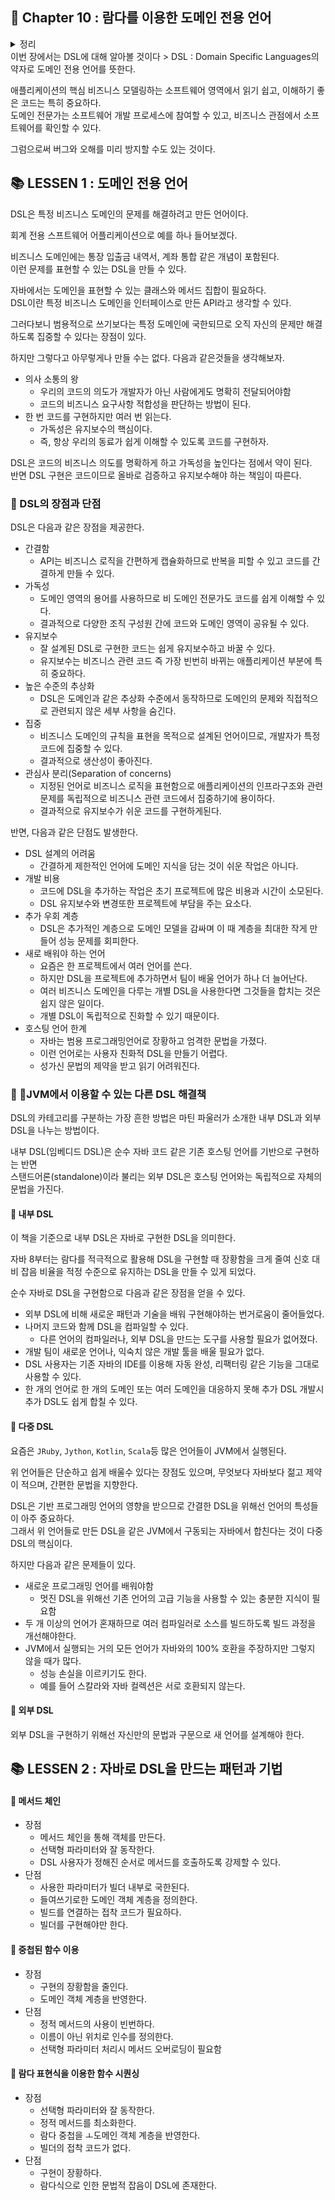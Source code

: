 ## 🌈 Chapter 10 : 람다를 이용한 도메인 전용 언어
<details><summary>정리</summary>
  
```
- DSL의 주요 기능은 개발자와 도메인 전문가 사이의 간격을 좁히는 것이다.
  - 애플리케이션의 비즈니스 로직을 구현하는 코드를 만든 사람이 프로그램이 사용될 비즈니스 필드의 전문 지식을 갖추긴 어렵다.
  - 개발자도 아닌 사람도 이해할 수 있는 언어로 이런 비즈니스 로직을 구현할 수 있다고 해서
  - 도메인 전문가가 프로그래머가 될 수 있는 것은 아니지만 적어도 로직을 읽고 검증하는 역할은 할 수 있다.
- DSL은 크개 내부적(DSL이 사용될 애플리케이션을 개발한 언어를 그대로 활용) DSL과 외부적(직접 언어를 설계해 사용함) DSL로 분류할 수 있다.
  - 내부적 DSL은 개발 노력이 적게 드는 반면 호스팅 언어의 문법 제약을 받는다.
  - 외부적 DSL은 높은 유연성을 제공하지만 구현하기가 어렵다.
- JVM에서 이용할 수 있는 스칼라, 그루비 등의 다른 언어로 다중 DSL을 개발할 수 있다.
  - 이들 언어는 Java보다 유연하며 간결한 편이다.
  - 하지만 이들을 Java와 통합하려면 빌드 과정이 복잡해지며 Java와의 상호 호환성 문제도 생길 수 있다.
- Java의 장황함과 문법적 엄격함 때문에 보통 자바는 내부적 DSL을 개발하는 언어로는 적합하지 않다.
  - 하지만 Java 8의 람다 표현식과 메서드 참조 덕분에 상황이 많이 개선되었다.
- 최신 Java는 자체 API에 작은 DSL을 제공한다.
  - 이들 `Stream`, `Collectors` 클래스 등에서 제공하는 작은 DSL은 특히 컬렉션 데이터의 정렬, 필터링, 변환, 그룹화에 유용하다.
- Java로 DSL을 구현할 때 보통 메서드 체인, 중첩 함수, 함수 시퀀싱 세 가지 패턴이 사용된다.
  - 각각의 패턴은 장단점이 있지만 모든 기법을 한 개의 DSL에 합쳐 장점만을 누릴 수 있다.
- 많은 Java 프레임워크와 라이브러리를 DSL을 통해 이용할 수 있다.
```

</details>
이번 장에서는 DSL에 대해 알아볼 것이다
  > DSL : Domain Specific Languages의 약자로 도메인 전용 언어를 뜻한다.

애플리케이션의 핵심 비즈니스 모델링하는 소프트웨어 영역에서 읽기 쉽고, 이해하기 좋은 코드는 특히 중요하다.    
도메인 전문가는 소프트웨어 개발 프로세스에 참여할 수 있고, 비즈니스 관점에서 소프트웨어를 확인할 수 있다.

그럼으로써 버그와 오해를 미리 방지할 수도 있는 것이다.



## 📚 LESSEN 1 : 도메인 전용 언어
DSL은 특정 비즈니스 도메인의 문제를 해결하려고 만든 언어이다.

회계 전용 스프트웨어 어플리케이션으로 예를 하나 들어보겠다.

비즈니스 도메인에는 통장 입출금 내역서, 계좌 통합 같은 개념이 포함된다.    
이런 문제를 표현할 수 있는 DSL을 만들 수 있다.

자바에서는 도메인을 표현할 수 있는 클래스와 메서드 집합이 필요하다.   
DSL이란 특정 비즈니스 도메인을 인터페이스로 만든 API라고 생각할 수 있다.

그러다보니 범용적으로 쓰기보다는 특정 도메인에 국한되므로 오직 자신의 문제만 해결하도록 집중할 수 있다는 장점이 있다.

하지만 그렇다고 아무렇게나 만들 수는 없다. 다음과 같은것들을 생각해보자.

- 의사 소통의 왕
  - 우리의 코드의 의도가 개발자가 아닌 사람에게도 명확히 전달되어야함
  - 코드의 비즈니스 요구사항 적합성을 판단하는 방법이 된다.
- 한 번 코드를 구현하지만 여러 번 읽는다.
  - 가독성은 유지보수의 핵심이다.
  - 즉, 항상 우리의 동료가 쉽게 이해할 수 있도록 코드를 구현하자.

DSL은 코드의 비즈니스 의도를 명확하게 하고 가독성을 높인다는 점에서 약이 된다.   
반면 DSL 구현은 코드이므로 올바로 검증하고 유지보수해야 하는 책임이 따른다. 

### 🎈 DSL의 장점과 단점
DSL은 다음과 같은 장점을 제공한다.
- 간결함
  - API는 비즈니스 로직을 간편하게 캡슐화하므로 반복을 피할 수 있고 코드를 간결하게 만들 수 있다.
- 가독성
  - 도메인 영역의 용어를 사용하므로 비 도메인 전문가도 코드를 쉽게 이해할 수 있다.
  - 결과적으로 다양한 조직 구성원 간에 코드와 도메인 영역이 공유될 수 있다.
- 유지보수
  - 잘 설계된 DSL로 구현한 코드는 쉽게 유지보수하고 바꿀 수 있다.
  - 유지보수는 비즈니스 관련 코드 즉 가장 빈번히 바뀌는 애플리케이션 부분에 특히 중요하다.
- 높은 수준의 추상화
  - DSL은 도메인과 같은 추상화 수준에서 동작하므로 도메인의 문제와 직접적으로 관련되지 않은 세부 사항을 숨긴다.
- 집중
  - 비즈니스 도메인의 규칙을 표현을 목적으로 설계된 언어이므로, 개발자가 특정 코드에 집중할 수 있다.
  - 결과적으로 생산성이 좋아진다.
- 관심사 분리(Separation of concerns)
  - 지정된 언어로 비즈니스 로직을 표현함으로 애플리케이션의 인프라구조와 관련 문제를 독립적으로 비즈니스 관련 코드에서 집중하기에 용이하다.
  - 결과적으로 유지보수가 쉬운 코드를 구현하게된다.

반면, 다음과 같은 단점도 발생한다.
- DSL 설계의 어려움
  - 간결하게 제한적인 언어에 도메인 지식을 담는 것이 쉬운 작업은 아니다.
- 개발 비용
  - 코드에 DSL을 추가하는 작업은 초기 프로젝트에 많은 비용과 시간이 소모된다.
  - DSL 유지보수와 변경또한 프로젝트에 부담을 주는 요소다.
- 추가 우회 계층
  - DSL은 추가적인 계층으로 도메인 모델을 감싸며 이 때 계층을 최대한 작게 만들어 성능 문제를 회피한다.
- 새로 배워야 하는 언어
  - 요즘은 한 프로젝트에서 여러 언어를 쓴다.
  - 하지만 DSL을 프로젝트에 추가하면서 팀이 배울 언어가 하나 더 늘어난다.
  - 여러 비즈니스 도메인을 다루는 개별 DSL을 사용한다면 그것들을 합치는 것은 쉽지 않은 일이다.
  - 개별 DSL이 독립적으로 진화할 수 있기 때문이다.
- 호스팅 언어 한계
  - 자바는 범용 프로그래밍언어로 장황하고 엄격한 문법을 가졌다.
  - 이런 언어로는 사용자 친화적 DSL을 만들기 어렵다.
  - 성가신 문법의 제약을 받고 읽기 어려워진다.

### 🎈 JVM에서 이용할 수 있는 다른 DSL 해결책
DSL의 카테고리를 구분하는 가장 흔한 방법은 마틴 파울러가 소개한 내부 DSL과 외부 DSL을 나누는 방법이다.

내부 DSL(임베디드 DSL)은 순수 자바 코드 같은 기존 호스팅 언어를 기반으로 구현하는 반면    
스탠드어론(standalone)이라 불리는 외부 DSL은 호스팅 언어와는 독립적으로 자체의 문법을 가진다.

#### 📕 내부 DSL
이 책을 기준으로 내부 DSL은 자바로 구현한 DSL을 의미한다.

자바 8부터는 람다를 적극적으로 활용해 DSL을 구현할 때 장황함을 크게 줄여 신호 대비 잡음 비율을 적정 수준으로 유지하는 DSL을 만들 수 있게 되었다.

순수 자바로 DSL을 구현함으로 다음과 같은 장점을 얻을 수 있다.

- 외부 DSL에 비해 새로운 패턴과 기술을 배워 구현해야하는 번거로움이 줄어들었다.
- 나머지 코드와 함께 DSL을 컴파일할 수 있다.
  - 다른 언어의 컴파일러나, 외부 DSL을 만드는 도구를 사용할 필요가 없어졌다.
- 개발 팀이 새로운 언어나, 익숙치 않은 개발 툴을 배울 필요가 없다.
- DSL 사용자는 기존 자바의 IDE를 이용해 자동 완성, 리팩터링 같은 기능을 그대로 사용할 수 있다.
- 한 개의 언어로 한 개의 도메인 또는 여러 도메인을 대응하지 못해 추가 DSL 개발시 추가 DSL도 쉽게 합칠 수 있다.

#### 📕 다중 DSL
요즘은 `JRuby`, `Jython`, `Kotlin`, `Scala`등 많은 언어들이 JVM에서 실행된다.

위 언어들은 단순하고 쉽게 배울수 있다는 장점도 있으며, 무엇보다 자바보다 젊고 제약이 적으며, 간편한 문법을 지향한다.
 
DSL은 기반 프로그래밍 언어의 영향을 받으므로 간결한 DSL을 위해선 언어의 특성들이 아주 중요하다.    
그래서 위 언어들로 만든 DSL을 같은 JVM에서 구동되는 자바에서 합친다는 것이 다중 DSL의 핵심이다.

하지만 다음과 같은 문제들이 있다.

- 새로운 프로그래밍 언어를 배워야함
  - 멋진 DSL을 위해선 기존 언어의 고급 기능을 사용할 수 있는 충분한 지식이 필요함
- 두 개 이상의 언어가 혼재하므로 여러 컴파일러로 소스를 빌드하도록 빌드 과정을 개선해야한다.
- JVM에서 실행되는 거의 모든 언어가 자바와의 100% 호환을 주장하지만 그렇지 않을 때가 많다.
  - 성능 손실을 이르키기도 한다.
  - 예를 들어 스칼라와 자바 컬렉션은 서로 호환되지 않는다.

#### 📕 외부 DSL
외부 DSL을 구현하기 위해선 자신만의 문법과 구문으로 새 언어를 설계해야 한다.

## 📚 LESSEN 2 : 자바로 DSL을 만드는 패턴과 기법

#### 📕 메서드 체인
- 장점
  - 메서드 체인을 통해 객체를 만든다.
  - 선택형 파라미터와 잘 동작한다.
  - DSL 사용자가 정해진 순서로 메서드를 호출하도록 강제할 수 있다.
- 단점
  - 사용한 파라미터가 빌더 내부로 국한된다.
  - 들여쓰기로한 도메인 객체 계층을 정의한다.
  - 빌드를 연결하는 접착 코드가 필요하다.
  - 빌더를 구현해야만 한다.

#### 📕 중첩된 함수 이용
- 장점
  - 구현의 장황함을 줄인다.
  - 도메인 객체 계층을 반영한다.
- 단점
  - 정적 메서드의 사용이 빈번하다.
  - 이름이 아닌 위치로 인수를 정의한다.
  - 선택형 파라미터 처리시 메서드 오버로딩이 필요함

#### 📕 람다 표현식을 이용한 함수 시퀀싱
- 장점
  - 선택형 파라미터와 잘 동작한다.
  - 정적 메서드를 최소화한다.
  - 람다 중첩을 ㅗ도메인 객체 계층을 반영한다.
  - 빌더의 접착 코드가 없다.
- 단점
  - 구현이 장황하다.
  - 람다식으로 인한 문법적 잡음이 DSL에 존재한다.
